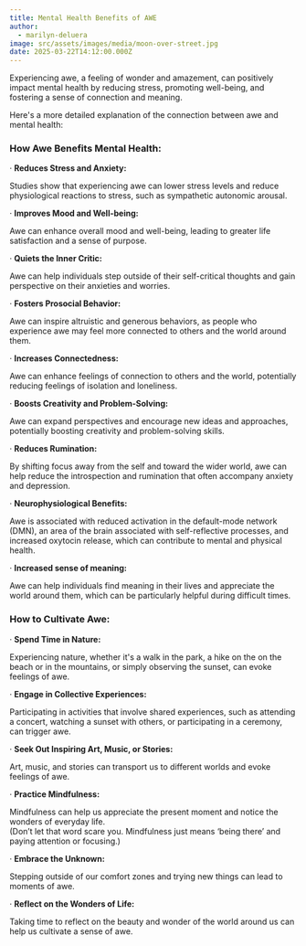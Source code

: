 ```yaml
---
title: Mental Health Benefits of AWE
author:
  - marilyn-deluera
image: src/assets/images/media/moon-over-street.jpg
date: 2025-03-22T14:12:00.000Z
---
```

Experiencing awe, a feeling of wonder and amazement, can positively impact mental health by reducing stress, promoting well-being, and fostering a sense of connection and meaning. 

Here's a more detailed explanation of the connection between awe and mental health:



### How Awe Benefits Mental Health:

· **Reduces Stress and Anxiety:**

Studies show that experiencing awe can lower stress levels and reduce physiological reactions to stress, such as sympathetic autonomic arousal. 

· **Improves Mood and
Well-being:**

Awe can enhance overall mood and well-being, leading to
greater life satisfaction and a sense of purpose. 

· **Quiets the Inner Critic:**

Awe can help individuals step outside of their
self-critical thoughts and gain perspective on their anxieties and worries. 

· **Fosters Prosocial
Behavior:**

Awe can inspire altruistic and generous behaviors, as people who experience awe may feel more connected to others and the world around them. 

· **Increases Connectedness:**

Awe can enhance feelings of connection to others and the world, potentially reducing feelings of isolation and loneliness. 

· **Boosts Creativity and
Problem-Solving:**

Awe can expand perspectives and encourage new ideas and approaches, potentially boosting creativity and problem-solving skills. 

· **Reduces Rumination:**

By shifting focus away from the self and toward the wider world, awe can help reduce the introspection and rumination that often accompany anxiety and depression. 

· **Neurophysiological Benefits:**

Awe is associated with reduced activation in the default-mode network (DMN), an area of the brain associated with self-reflective processes, and increased oxytocin release, which can contribute to mental and physical health. 

· **Increased sense of
meaning:**

Awe can help individuals find meaning in their lives and appreciate the world around them, which can be particularly helpful during difficult times.



### How to Cultivate Awe:

· **Spend Time in Nature:**

Experiencing nature, whether it's a walk in the park, a hike on the on the beach or in the mountains, or simply observing the sunset, can evoke feelings of awe.

· **Engage in Collective
Experiences:**

Participating in activities that involve shared experiences, such as attending a concert, watching a sunset with others, or participating in a ceremony, can trigger awe.

· **Seek Out Inspiring Art,
Music, or Stories:**

Art, music, and stories can transport us to different worlds and evoke feelings of awe.

· **Practice Mindfulness:**

Mindfulness can help us appreciate the present moment and notice the wonders of everyday life.\
(Don’t let that word scare you. Mindfulness just means ‘being there’ and paying attention or focusing.)

· **Embrace the Unknown:**

Stepping outside of our comfort zones and trying new things can lead to moments of awe. 

· **Reflect on the Wonders
of Life:**

Taking time to reflect on the beauty and wonder of the world around us can help us cultivate a sense of awe.
